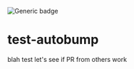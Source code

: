 
![Generic badge](https://img.shields.io/github/v/release/SHuang-Broad/test-autobump)

# test-autobump
blah test
let's see if PR from others work
